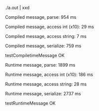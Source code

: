 ./a.out | xxd

Compiled message, parse: 954 ms

Compiled message, access int (x10): 29 ms

Compiled message, access string: 7 ms

Compiled message, serialize: 759 ms

testCompiletimeMessage OK

Runtime message, parse: 1899 ms

Runtime message, access int (x10): 186 ms

Runtime message, access string: 28 ms

Runtime message, serialize: 2737 ms

testRuntimeMessage OK

